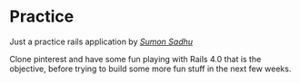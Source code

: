 # Practice

Just a practice rails application by [*Sumon Sadhu*](http://sumonsadhu.com)

Clone pinterest and have some fun playing with Rails 4.0 that is the objective, before trying to build some more fun stuff in the next few weeks.


